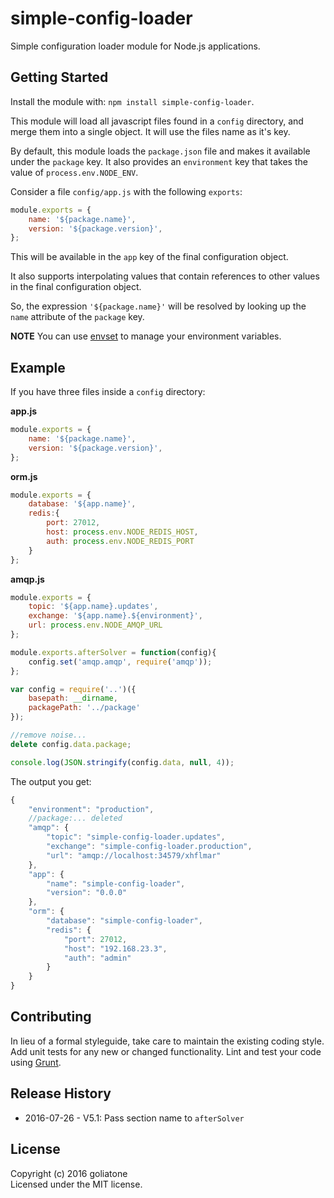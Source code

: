 # simple-config-loader

Simple configuration loader module for Node.js applications.

## Getting Started
Install the module with: `npm install simple-config-loader`.

This module will load all javascript files found in a `config` directory, and merge them into a single object. It will use the files name as it's key.

By default, this module loads the `package.json` file and makes it available under the `package` key. It also provides an `environment` key that takes the value of `process.env.NODE_ENV`.

Consider a file `config/app.js` with the following `exports`:
```js
module.exports = {
    name: '${package.name}',
    version: '${package.version}',
};
```
This will be available in the `app` key of the final configuration object.

It also supports interpolating values that contain references to other values in the final configuration object.

So, the expression `'${package.name}'` will be resolved by looking up the `name` attribute of the `package` key.

**NOTE** You can use [envset][envset] to manage your environment variables.

## Example
If you have three files inside a `config` directory:

**app.js**
```js
module.exports = {
    name: '${package.name}',
    version: '${package.version}',
};
```

**orm.js**
```js
module.exports = {
    database: '${app.name}',
    redis:{
        port: 27012,
        host: process.env.NODE_REDIS_HOST,
        auth: process.env.NODE_REDIS_PORT
    }
};
```

**amqp.js**
```js
module.exports = {
    topic: '${app.name}.updates',
    exchange: '${app.name}.${environment}',
    url: process.env.NODE_AMQP_URL
};

module.exports.afterSolver = function(config){
    config.set('amqp.amqp', require('amqp'));
};
```

```javascript
var config = require('..')({
    basepath: __dirname,
    packagePath: '../package'
});

//remove noise...
delete config.data.package;

console.log(JSON.stringify(config.data, null, 4));
```

The output you get:

```js
{
    "environment": "production",
    //package:... deleted
    "amqp": {
        "topic": "simple-config-loader.updates",
        "exchange": "simple-config-loader.production",
        "url": "amqp://localhost:34579/xhflmar"
    },
    "app": {
        "name": "simple-config-loader",
        "version": "0.0.0"
    },
    "orm": {
        "database": "simple-config-loader",
        "redis": {
            "port": 27012,
            "host": "192.168.23.3",
            "auth": "admin"
        }
    }
}
```

## Contributing
In lieu of a formal styleguide, take care to maintain the existing coding style. Add unit tests for any new or changed functionality. Lint and test your code using [Grunt](http://gruntjs.com/).

## Release History
* 2016-07-26 - V5.1: Pass section name to `afterSolver`

## License
Copyright (c) 2016 goliatone  
Licensed under the MIT license.


[envset]: https://github.com/goliatone/envset
